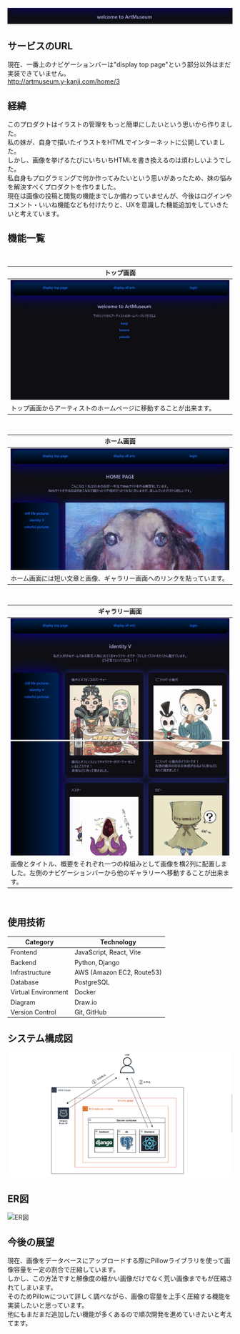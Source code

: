 ![ヘッダー画像](/docs/artmuseum_header.png)

## サービスのURL
現在、一番上のナビゲーションバーは"display top page"という部分以外はまだ実装できていません。<br />
http://artmuseum.y-kanji.com/home/3

## 経緯
このプロダクトはイラストの管理をもっと簡単にしたいという思いから作りました。<br />
私の妹が、自身で描いたイラストをHTMLでインターネットに公開していました。<br />
しかし、画像を挙げるたびにいちいちHTMLを書き換えるのは煩わしいようでした。<br />
私自身もプログラミングで何か作ってみたいという思いがあったため、妹の悩みを解決すべくプロダクトを作りました。<br />
現在は画像の投稿と閲覧の機能までしか備わっていませんが、今後はログインやコメント・いいね機能なども付けたりと、UXを意識した機能追加をしていきたいと考えています。<br />

<!-- ![アプリケーションのイメージ](/docs/artmuseum_gif.gif) -->

## 機能一覧
<br />

| トップ画面 |
| ---- |
| ![TopPage](/docs/top_page.png) |
| トップ画面からアーティストのホームページに移動することが出来ます。 |
<br />

| ホーム画面 |
| ---- |
| ![HomePage](/docs/home_page.png) |
| ホーム画面には短い文章と画像、ギャラリー画面へのリンクを貼っています。 |
<br />

| ギャラリー画面 |
| ---- |
| ![GalleryPageUpward](/docs/gallery_page_upward.png)![GalleryPageDownward](/docs/gallery_page_downward.png) |
| 画像とタイトル、概要をそれぞれ一つの枠組みとして画像を横2列に配置しました。左側のナビゲーションバーから他のギャラリーへ移動することが出来ます。 |
<br />

<!-- | トップ画面 |　ホーム画面 |
| ---- | ---- |
| ![TopPage](/docs/top_page.png) | ![HomePage](/docs/home_page.png) |
| トップ画面からアーティストのホームページに移動することが出来ます。 | ホーム画面には短い文章と画像、ギャラリー画面へのリンクを貼っています。 |

| ギャラリー画面 |
| ---- |
| ![GalleryPageUpward](/docs/gallery_page_upward.png) | 
|![GalleryPageDownward](/docs/gallery_page_downward.png) |
| 左側のナビゲーションバーには他のギャラリーへのリンクを実装しました。 | あああ。 | -->

## 使用技術

| Category            | Technology                                           |
| ------------------- | --------------------------------------------------   |
| Frontend            | JavaScript, React, Vite                              |
| Backend             | Python, Django                                       |
| Infrastructure      | AWS (Amazon EC2, Route53)                     |
| Database            | PostgreSQL                                           |
| Virtual Environment | Docker                                               |
| Diagram             | Draw.io                                              |
| Version Control     | Git, GitHub                                          |

## システム構成図
![システム構成図](/docs/システム構成図.png)
<br />

## ER図
![ER図](/docs/ER図.png)

## 今後の展望
現在、画像をデータベースにアップロードする際にPillowライブラリを使って画像容量を一定の割合で圧縮しています。<br />
しかし、この方法ですと解像度の細かい画像だけでなく荒い画像までもが圧縮されてしまいます。<br />
そのためPillowについて詳しく調べながら、画像の容量を上手く圧縮する機能を実装したいと思っています。<br />
他にもまだまだ追加したい機能が多くあるので順次開発を進めていきたいと考えてます。
